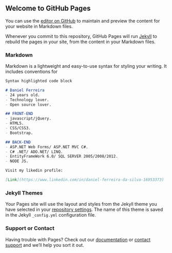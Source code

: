 ## Welcome to GitHub Pages

You can use the [editor on GitHub](https://github.com/daniel-dev-vs/site/edit/master/README.md) to maintain and preview the content for your website in Markdown files.

Whenever you commit to this repository, GitHub Pages will run [Jekyll](https://jekyllrb.com/) to rebuild the pages in your site, from the content in your Markdown files.

### Markdown

Markdown is a lightweight and easy-to-use syntax for styling your writing. It includes conventions for

```markdown
Syntax highlighted code block

# Daniel Ferreira
- 24 years old.
- Technology lover.
- Open source lover.

## FRONT-END
- javascript/jQuery.
- HTML5.
- CSS/CSS3.
- Bootstrap.

## BACK-END
- ASP.NET Web Forms/ ASP.NET MVC C#.
- C# .NET/ ADO.NET/ LINQ.
- EntityFrameWork 6.0/ SQL SERVER 2005/2008/2012.
- NODE JS.

Visit my likedin profile:

[Link](https://www.linkedin.com/in/daniel-ferreira-da-silva-16953373)
```


### Jekyll Themes

Your Pages site will use the layout and styles from the Jekyll theme you have selected in your [repository settings](https://github.com/daniel-dev-vs/site/settings). The name of this theme is saved in the Jekyll `_config.yml` configuration file.

### Support or Contact

Having trouble with Pages? Check out our [documentation](https://help.github.com/categories/github-pages-basics/) or [contact support](https://github.com/contact) and we’ll help you sort it out.
